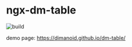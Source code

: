 # ngx-dm-table

![build](https://travis-ci.com/Dimanoid/dm-table.svg?branch=master)

demo page: https://dimanoid.github.io/dm-table/